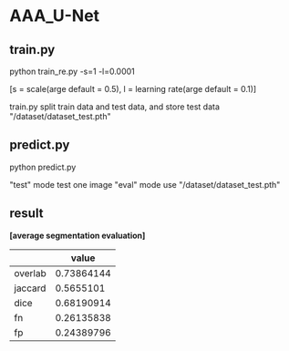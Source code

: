 # AAA_U-Net

## train.py

python train_re.py -s=1 -l=0.0001

[s = scale(arge default = 0.5), l = learning rate(arge default = 0.1)]

train.py split train data and test data, and store test data "/dataset/dataset_test.pth"


## predict.py

python predict.py

"test" mode test one image
"eval" mode use "/dataset/dataset_test.pth"


## result

**[average segmentation evaluation]**


|   | value |
|---|---|
| overlab  | 0.73864144   |
| jaccard  | 0.5655101  |
| dice  | 0.68190914  |
| fn  | 0.26135838  |
| fp  | 0.24389796  |
